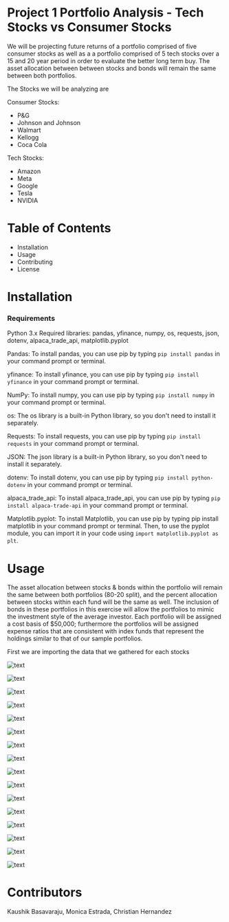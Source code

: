 # Project 1 Portfolio Analysis - Tech Stocks vs Consumer Stocks

We will be projecting future returns of a portfolio comprised of five consumer stocks as well as a a portfolio comprised of 5 tech stocks over a 15 and 20 year period in order to evaluate the better long term buy. The asset allocation between between stocks and bonds will remain the same between both portfolios.

The Stocks we will be analyzing are

Consumer Stocks:
* P&G
* Johnson and Johnson
* Walmart
* Kellogg
* Coca Cola

Tech Stocks:
* Amazon
* Meta
* Google
* Tesla
* NVIDIA


# Table of Contents
 * Installation
 * Usage
 * Contributing
 * License
 
# Installation

### Requirements

Python 3.x
Required libraries: pandas, yfinance, numpy, os, requests, json, dotenv, alpaca_trade_api, matplotlib.pyplot

Pandas:
To install pandas, you can use pip by typing `pip install pandas` in your command prompt or terminal.

yfinance:
To install yfinance, you can use pip by typing `pip install yfinance` in your command prompt or terminal.

NumPy:
To install numpy, you can use pip by typing `pip install numpy` in your command prompt or terminal.

os:
The os library is a built-in Python library, so you don't need to install it separately.

Requests:
To install requests, you can use pip by typing `pip install requests` in your command prompt or terminal.

JSON:
The json library is a built-in Python library, so you don't need to install it separately.

dotenv:
To install dotenv, you can use pip by typing `pip install python-dotenv` in your command prompt or terminal.

alpaca_trade_api:
To install alpaca_trade_api, you can use pip by typing `pip install alpaca-trade-api` in your command prompt or terminal.

Matplotlib.pyplot:
To install Matplotlib, you can use pip by typing pip install matplotlib in your command prompt or terminal. Then, to use the pyplot module, you can import it in your code using `import matplotlib.pyplot as plt`.

# Usage

The asset allocation between stocks & bonds within the portfolio will remain the same between both portfolios (80-20 split), and the percent allocation between stocks within each fund will be the same as well. The inclusion of bonds in these portfolios in this exercise will allow the portfolios to mimic the investment style of the average investor. Each portfolio will be assigned a cost basis of $50,000; furthermore the portfolios will be assigned expense ratios that are consistent with index funds that represent the holdings similar to that of our sample portfolios.

First we are importing the data that we gathered for each stocks 

![text]()

![text]()

![text]()

![text]()

![text]()

![text]()

![text]()

![text]()

![text]()

![text]()

![text]()

![text]()

![text]()

![text]()

![text]()

![text]()

# Contributors

Kaushik Basavaraju, Monica Estrada, Christian Hernandez


